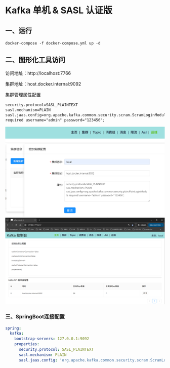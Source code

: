 # Kafka 单机 & SASL 认证版

## 一、运行

```shell
docker-compose -f docker-compose.yml up -d
```

## 二、图形化工具访问

访问地址：http://localhost:7766

集群地址：host.docker.internal:9092

集群管理属性配置

```
security.protocol=SASL_PLAINTEXT
sasl.mechanism=PLAIN
sasl.jaas.config=org.apache.kafka.common.security.scram.ScramLoginModule required username="admin" password="123456";
```

![](images/run_1748279177146.png)
![](images/run_1748279225447.png)

### 三、SpringBoot连接配置

```yaml
spring:
  kafka:
    bootstrap-servers: 127.0.0.1:9092
    properties:
      security.protocol: SASL_PLAINTEXT
      sasl.mechanism: PLAIN
      sasl.jaas.config: 'org.apache.kafka.common.security.scram.ScramLoginModule required username="test" password="123456";'
```
